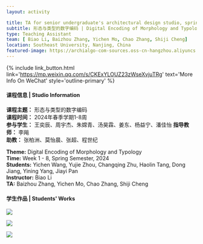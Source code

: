 ```yaml
---
layout: activity

title: TA for senior undergraduate's architectural design studio, spring 2024
subtitle: 形态与类型的数字编码 | Digital Encoding of Morphology and Typology
type: Teaching Assistant
team: [ Biao Li, Baizhou Zhang, Yichen Mo, Chao Zhang, Shiji Cheng]
location: Southeast University, Nanjing, China
featured-image: https://archialgo-com-sources.oss-cn-hangzhou.aliyuncs.com/images/nexuspace-wangyichen.jpg
---
```


{% include link_button.html link='https://mp.weixin.qq.com/s/CKExYLOUZ23zWseXvjuTRg' text='More Info On WeChat' style='outline-primary' %}

#### 课程信息 | Studio Information

**课程主题：** 形态与类型的数字编码  
**课程时间：** 2024年春季学期1-8周  
**参与学生：** 王奕辰、周宇杰、朱嫦青、汤昊霖、姜东、杨益宁、潘佳怡
**指导教师：** 李飚  
**助教：** 张柏洲、莫怡晨、张超、程世纪

**Theme:** Digital Encoding of Morphology and Typology  
**Time:** Week 1 - 8, Spring Semester, 2024  
**Students:** Yichen Wang, Yujie Zhou, Changqing Zhu, Haolin Tang, Dong Jiang, Yining Yang, Jiayi Pan  
**Instructor:** Biao Li  
**TA:** Baizhou Zhang, Yichen Mo, Chao Zhang, Shiji Cheng

#### 学生作品 | Students' Works

![](https://archialgo-com-sources.oss-cn-hangzhou.aliyuncs.com/images/nexuspace-wangyichen.jpg)

![](https://archialgo-com-sources.oss-cn-hangzhou.aliyuncs.com/images/nexuspace-zhuchangqing.jpg)

![](https://zbz-personal-1325539134.cos.ap-shanghai.myqcloud.com/image/20241128150226.png)